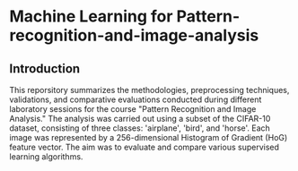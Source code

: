 # Machine Learning for Pattern-recognition-and-image-analysis

## Introduction

This reporsitory summarizes the methodologies, preprocessing techniques, validations, and comparative evaluations conducted during different laboratory sessions for the course "Pattern Recognition and Image Analysis." The analysis was carried out using a subset of the CIFAR-10 dataset, consisting of three classes: 'airplane', 'bird', and 'horse'. Each image was represented by a 256-dimensional Histogram of Gradient (HoG) feature vector. The aim was to evaluate and compare various supervised learning algorithms.
